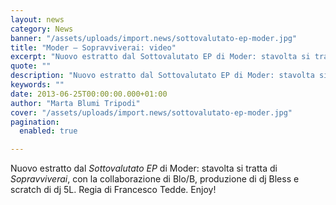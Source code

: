 ```yaml
---
layout: news
category: News
banner: "/assets/uploads/import.news/sottovalutato-ep-moder.jpg"
title: "Moder – Sopravviverai: video"
excerpt: "Nuovo estratto dal Sottovalutato EP di Moder: stavolta si tratta di Sopravviverai, con la collaborazione di Blo/B, produzione di dj Bless e scratch di dj 5L. Regia di Francesco Tedde. Enjoy!  "
quote: ""
description: "Nuovo estratto dal Sottovalutato EP di Moder: stavolta si tratta di Sopravviverai, con la collaborazione di Blo/B, produzione di dj Bless e scratch di dj 5L. Regia di Francesco Tedde. Enjoy!  "
keywords: ""
date: 2013-06-25T00:00:00.000+01:00
author: "Marta Blumi Tripodi"
cover: "/assets/uploads/import.news/sottovalutato-ep-moder.jpg"
pagination:
  enabled: true

---
```


Nuovo estratto dal _Sottovalutato EP_ di Moder: stavolta si tratta di _Sopravviverai_, con la collaborazione di Blo/B, produzione di dj Bless e scratch di dj 5L. Regia di Francesco Tedde. Enjoy!

  